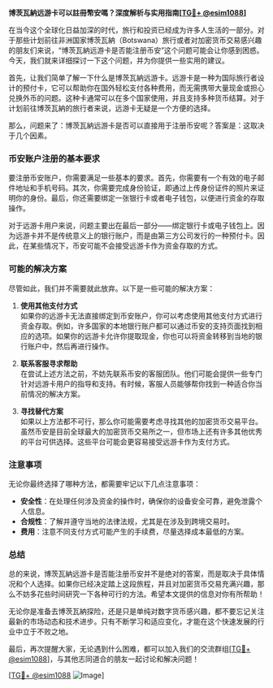 **博茨瓦納远游卡可以註冊幣安嗎？深度解析与实用指南[[TG💪+ @esim1088](https://t.me/s/esim1088)]**

在当今这个全球化日益加深的时代，旅行和投资已经成为许多人生活的一部分。对于那些计划前往非洲国家博茨瓦納（Botswana）旅行或者对加密货币交易感兴趣的朋友们来说，“博茨瓦納远游卡是否能注册币安”这个问题可能会让你感到困惑。今天，我们就来详细探讨一下这个问题，并为你提供一些实用的建议。

首先，让我们简单了解一下什么是博茨瓦納远游卡。远游卡是一种为国际旅行者设计的预付卡，它可以帮助你在国外轻松支付各种费用，而无需携带大量现金或担心兑换外币的问题。这种卡通常可以在多个国家使用，并且支持多种货币结算。对于计划前往博茨瓦納的旅行者来说，远游卡无疑是一个方便的选择。

那么，问题来了：博茨瓦納远游卡是否可以直接用于注册币安呢？答案是：这取决于几个因素。

### 币安账户注册的基本要求

要注册币安账户，你需要满足一些基本的要求。首先，你需要有一个有效的电子邮件地址和手机号码。其次，你需要完成身份验证，即通过上传身份证件的照片来证明你的身份。最后，你还需要绑定一张银行卡或者电子钱包，以便进行资金的存取操作。

对于远游卡用户来说，问题主要出在最后一部分——绑定银行卡或电子钱包上。因为远游卡并不是传统意义上的银行账户，而是由第三方公司发行的一种预付卡。因此，在某些情况下，币安可能不会接受远游卡作为资金存取的方式。

### 可能的解决方案

尽管如此，我们并不需要就此放弃。以下是一些可能的解决方案：

1. **使用其他支付方式**  
   如果你的远游卡无法直接绑定到币安账户，你可以考虑使用其他支付方式进行资金存取。例如，许多国家的本地银行账户都可以通过币安的支持页面找到相应的选项。如果你的远游卡允许你提取现金，你也可以将资金转移到当地的银行账户中，然后再进行操作。

2. **联系客服寻求帮助**  
   在尝试上述方法之前，不妨先联系币安的客服团队。他们可能会提供一些专门针对远游卡用户的指导和支持。有时候，客服人员能够帮你找到一种适合你当前情况的解决方案。

3. **寻找替代方案**  
   如果以上方法都不可行，那么你可能需要考虑寻找其他的加密货币交易平台。虽然币安是目前全球最大的加密货币交易所之一，但市场上还有许多其他优秀的平台可供选择。这些平台可能会更容易接受远游卡作为支付方式。

### 注意事项

无论你最终选择了哪种方法，都需要牢记以下几点注意事项：

- **安全性**：在处理任何涉及资金的操作时，确保你的设备安全可靠，避免泄露个人信息。
- **合规性**：了解并遵守当地的法律法规，尤其是在涉及到跨境交易时。
- **费用**：注意不同支付方式可能产生的手续费，尽量选择成本最低的方案。

### 总结

总的来说，博茨瓦納远游卡是否能注册币安并不是绝对的答案，而是取决于具体情况和个人选择。如果你已经决定踏上这段旅程，并且对加密货币交易充满兴趣，那么不妨多花些时间研究一下各种可行的方法。希望本文提供的信息对你有所帮助！

无论你是准备去博茨瓦納探险，还是只是单纯对数字货币感兴趣，都不要忘记关注最新的市场动态和技术进步。只有不断学习和适应变化，才能在这个快速发展的行业中立于不败之地。

最后，再次提醒大家，无论遇到什么困难，都可以加入我们的交流群组[[TG💪+ @esim1088](https://t.me/s/esim1088)]，与其他志同道合的朋友一起讨论和解决问题！  

[[TG💪+ @esim1088](https://t.me/s/esim1088) ![Image](https://i.postimg.cc/4NQfJmqS/Snipaste-2025-05-13-00-14-12.png)]